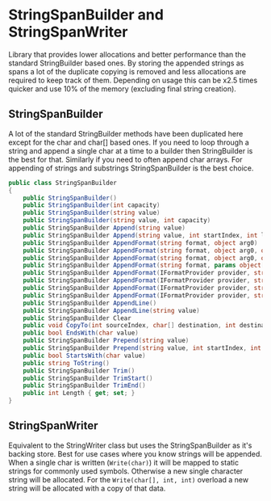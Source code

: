 # StringSpanBuilder and StringSpanWriter

Library that provides lower allocations and better performance than the standard StringBuilder based ones. By storing the appended strings as spans a 
lot of the duplicate copying is removed and less allocations are required to keep track of them.
Depending on usage this can be x2.5 times quicker and use 10% of the memory (excluding final string creation).

## StringSpanBuilder
A lot of the standard StringBuilder methods have been duplicated here except for the char and char[] based ones. If you need to loop through a string and append a single char at a time to a builder then StringBuilder is the best for that. Similarly if you need to often append char arrays.
For appending of strings and substrings StringSpanBuilder is the best choice.

```C#
public class StringSpanBuilder
{
    public StringSpanBuilder()
    public StringSpanBuilder(int capacity)
	public StringSpanBuilder(string value)
	public StringSpanBuilder(string value, int capacity)
	public StringSpanBuilder Append(string value)
	public StringSpanBuilder Append(string value, int startIndex, int length)
	public StringSpanBuilder AppendFormat(string format, object arg0)
	public StringSpanBuilder AppendFormat(string format, object arg0, object arg1)
	public StringSpanBuilder AppendFormat(string format, object arg0, object arg1, object arg2)
	public StringSpanBuilder AppendFormat(string format, params object[] args)
	public StringSpanBuilder AppendFormat(IFormatProvider provider, string format, object arg0)
	public StringSpanBuilder AppendFormat(IFormatProvider provider, string format, object arg0, object arg1)
	public StringSpanBuilder AppendFormat(IFormatProvider provider, string format, object arg0, object arg1, object arg2)
	public StringSpanBuilder AppendFormat(IFormatProvider provider, string format, params object[] args)
	public StringSpanBuilder AppendLine()
	public StringSpanBuilder AppendLine(string value)
	public StringSpanBuilder Clear
	public void CopyTo(int sourceIndex, char[] destination, int destinationIndex, int count)
	public bool EndsWith(char value)
	public StringSpanBuilder Prepend(string value)
	public StringSpanBuilder Prepend(string value, int startIndex, int length)
	public bool StartsWith(char value)
	public string ToString()
	public StringSpanBuilder Trim()
	public StringSpanBuilder TrimStart()
	public StringSpanBuilder TrimEnd()
	public int Length { get; set; }
}
```

## StringSpanWriter
Equivalent to the StringWriter class but uses the StringSpanBuilder as it's backing store. Best for use cases where you know strings will be appended.
When a single char is written (`Write(char)`) it will be mapped to static strings for commonly used symbols. Otherwise a new single character string will be allocated.
For the `Write(char[], int, int)` overload a new string will be allocated with a copy of that data.

